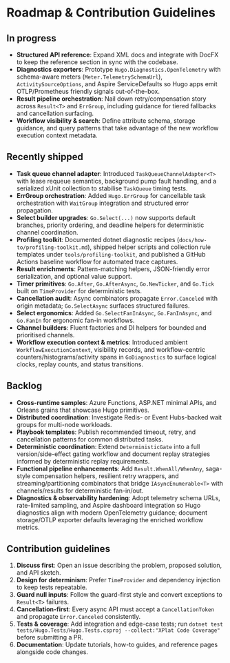 # Roadmap & Contribution Guidelines

## In progress

- **Structured API reference**: Expand XML docs and integrate with DocFX to keep the reference section in sync with the codebase.
- **Diagnostics exporters**: Prototype `Hugo.Diagnostics.OpenTelemetry` with schema-aware meters (`Meter.TelemetrySchemaUrl`), `ActivitySourceOptions`, and Aspire ServiceDefaults so Hugo apps emit OTLP/Prometheus friendly signals out-of-the-box.
- **Result pipeline orchestration**: Nail down retry/compensation story across `Result<T>` and `ErrGroup`, including guidance for tiered fallbacks and cancellation surfacing.
- **Workflow visibility & search**: Define attribute schema, storage guidance, and query patterns that take advantage of the new workflow execution context metadata.

## Recently shipped

- **Task queue channel adapter**: Introduced `TaskQueueChannelAdapter<T>` with lease requeue semantics, background pump fault handling, and a serialized xUnit collection to stabilise `TaskQueue` timing tests.
- **ErrGroup orchestration**: Added `Hugo.ErrGroup` for cancellable task orchestration with `WaitGroup` integration and structured error propagation.
- **Select builder upgrades**: `Go.Select(...)` now supports default branches, priority ordering, and deadline helpers for deterministic channel coordination.
- **Profiling toolkit**: Documented dotnet diagnostic recipes (`docs/how-to/profiling-toolkit.md`), shipped helper scripts and collection rule templates under `tools/profiling-toolkit`, and published a GitHub Actions baseline workflow for automated trace captures.
- **Result enrichments**: Pattern-matching helpers, JSON-friendly error serialization, and optional value support.
- **Timer primitives**: `Go.After`, `Go.AfterAsync`, `Go.NewTicker`, and `Go.Tick` built on `TimeProvider` for deterministic tests.
- **Cancellation audit**: Async combinators propagate `Error.Canceled` with origin metadata; `Go.SelectAsync` surfaces structured failures.
- **Select ergonomics**: Added `Go.SelectFanInAsync`, `Go.FanInAsync`, and `Go.FanIn` for ergonomic fan-in workflows.
- **Channel builders**: Fluent factories and DI helpers for bounded and prioritised channels.
- **Workflow execution context & metrics**: Introduced ambient `WorkflowExecutionContext`, visibility records, and workflow-centric counters/histograms/activity spans in `GoDiagnostics` to surface logical clocks, replay counts, and status transitions.

## Backlog

- **Cross-runtime samples**: Azure Functions, ASP.NET minimal APIs, and Orleans grains that showcase Hugo primitives.
- **Distributed coordination**: Investigate Redis- or Event Hubs-backed wait groups for multi-node workloads.
- **Playbook templates**: Publish recommended timeout, retry, and cancellation patterns for common distributed tasks.
- **Deterministic coordination**: Extend `DeterministicGate` into a full version/side-effect gating workflow and document replay strategies informed by deterministic replay requirements.
- **Functional pipeline enhancements**: Add `Result.WhenAll/WhenAny`, saga-style compensation helpers, resilient retry wrappers, and streaming/partitioning combinators that bridge `IAsyncEnumerable<T>` with channels/results for deterministic fan-in/out.
- **Diagnostics & observability hardening**: Adopt telemetry schema URLs, rate-limited sampling, and Aspire dashboard integration so Hugo diagnostics align with modern OpenTelemetry guidance; document storage/OTLP exporter defaults leveraging the enriched workflow metrics.

## Contribution guidelines

1. **Discuss first**: Open an issue describing the problem, proposed solution, and API sketch.
2. **Design for determinism**: Prefer `TimeProvider` and dependency injection to keep tests repeatable.
3. **Guard null inputs**: Follow the guard-first style and convert exceptions to `Result<T>` failures.
4. **Cancellation-first**: Every async API must accept a `CancellationToken` and propagate `Error.Canceled` consistently.
5. **Tests & coverage**: Add integration and edge-case tests; run `dotnet test tests/Hugo.Tests/Hugo.Tests.csproj --collect:"XPlat Code Coverage"` before submitting a PR.
6. **Documentation**: Update tutorials, how-to guides, and reference pages alongside code changes.
